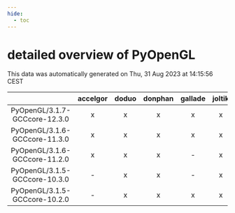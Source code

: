 ```yaml
---
hide:
  - toc
---
```


detailed overview of PyOpenGL
=============================


This data was automatically generated on Thu, 31 Aug 2023 at 14:15:56 CEST  

| |accelgor|doduo|donphan|gallade|joltik|skitty|swalot|victini|
| :---: | :---: | :---: | :---: | :---: | :---: | :---: | :---: | :---: |
|PyOpenGL/3.1.7-GCCcore-12.3.0|x|x|x|x|x|x|x|x|
|PyOpenGL/3.1.6-GCCcore-11.3.0|x|x|x|x|x|x|x|x|
|PyOpenGL/3.1.6-GCCcore-11.2.0|x|x|x|-|x|x|x|x|
|PyOpenGL/3.1.5-GCCcore-10.3.0|-|x|x|-|x|x|x|x|
|PyOpenGL/3.1.5-GCCcore-10.2.0|-|x|x|x|x|x|x|x|
